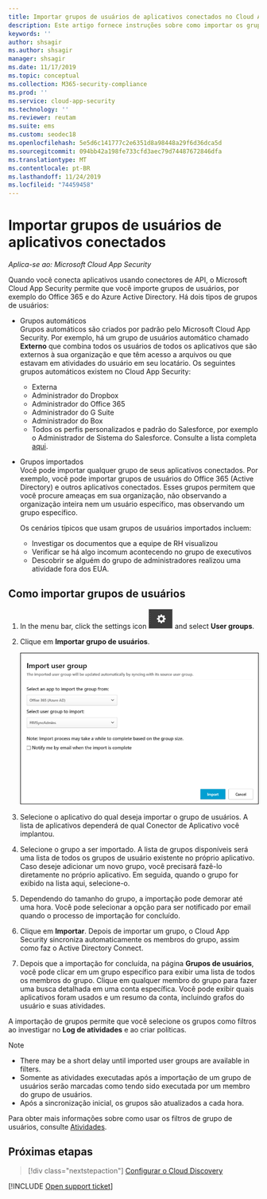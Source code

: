 ```yaml
---
title: Importar grupos de usuários de aplicativos conectados no Cloud App Security
description: Este artigo fornece instruções sobre como importar os grupos de usuários de aplicativos conectados para o Cloud App Security.
keywords: ''
author: shsagir
ms.author: shsagir
manager: shsagir
ms.date: 11/17/2019
ms.topic: conceptual
ms.collection: M365-security-compliance
ms.prod: ''
ms.service: cloud-app-security
ms.technology: ''
ms.reviewer: reutam
ms.suite: ems
ms.custom: seodec18
ms.openlocfilehash: 5e5d6c141777c2e6351d8a98448a29f6d36dca5d
ms.sourcegitcommit: 094bb42a198fe733cfd3aec79d74487672846dfa
ms.translationtype: MT
ms.contentlocale: pt-BR
ms.lasthandoff: 11/24/2019
ms.locfileid: "74459458"
---
```

# <a name="importing-user-groups-from-connected-apps"></a>Importar grupos de usuários de aplicativos conectados

*Aplica-se ao: Microsoft Cloud App Security*

Quando você conecta aplicativos usando conectores de API, o Microsoft Cloud App Security permite que você importe grupos de usuários, por exemplo do Office 365 e do Azure Active Directory. Há dois tipos de grupos de usuários:

- Grupos automáticos  
Grupos automáticos são criados por padrão pelo Microsoft Cloud App Security. Por exemplo, há um grupo de usuários automático chamado **Externo** que combina todos os usuários de todos os aplicativos que são externos à sua organização e que têm acesso a arquivos ou que estavam em atividades do usuário em seu locatário. Os seguintes grupos automáticos existem no Cloud App Security:

  - Externa
  - Administrador do Dropbox
  - Administrador do Office 365
  - Administrador do G Suite
  - Administrador do Box
  - Todos os perfis personalizados e padrão do Salesforce, por exemplo o Administrador de Sistema do Salesforce. Consulte a lista completa [aqui](https://help.salesforce.com/articleView?id=standard_profiles.htm&language=en&type=0).

- Grupos importados  
Você pode importar qualquer grupo de seus aplicativos conectados. Por exemplo, você pode importar grupos de usuários do Office 365 (Active Directory) e outros aplicativos conectados. Esses grupos permitem que você procure ameaças em sua organização, não observando a organização inteira nem um usuário específico, mas observando um grupo específico.

  Os cenários típicos que usam grupos de usuários importados incluem:

  - Investigar os documentos que a equipe de RH visualizou
  - Verificar se há algo incomum acontecendo no grupo de executivos
  - Descobrir se alguém do grupo de administradores realizou uma atividade fora dos EUA.

## <a name="how-to-import-user-groups"></a>Como importar grupos de usuários

1. In the menu bar, click the settings icon ![settings icon](./media/settings-icon.png "ícone de configurações") and select **User groups**.
1. Clique em **Importar grupo de usuários**.

    ![Importar grupos de usuários](./media/user-groups-add.png)

1. Selecione o aplicativo do qual deseja importar o grupo de usuários. A lista de aplicativos dependerá de qual Conector de Aplicativo você implantou.
1. Selecione o grupo a ser importado. A lista de grupos disponíveis será uma lista de todos os grupos de usuário existente no próprio aplicativo. Caso deseje adicionar um novo grupo, você precisará fazê-lo diretamente no próprio aplicativo. Em seguida, quando o grupo for exibido na lista aqui, selecione-o.
1. Dependendo do tamanho do grupo, a importação pode demorar até uma hora. Você pode selecionar a opção para ser notificado por email quando o processo de importação for concluído.
1. Clique em **Importar**. Depois de importar um grupo, o Cloud App Security sincroniza automaticamente os membros do grupo, assim como faz o Active Directory Connect.
1. Depois que a importação for concluída, na página **Grupos de usuários**, você pode clicar em um grupo específico para exibir uma lista de todos os membros do grupo. Clique em qualquer membro do grupo para fazer uma busca detalhada em uma conta específica. Você pode exibir quais aplicativos foram usados e um resumo da conta, incluindo grafos do usuário e suas atividades.

A importação de grupos permite que você selecione os grupos como filtros ao investigar no **Log de atividades** e ao criar políticas.

> [!NOTE]
>
> - There may be a short delay until imported user groups are available in filters.
> - Somente as atividades executadas após a importação de um grupo de usuários serão marcadas como tendo sido executada por um membro do grupo de usuários.
> - Após a sincronização inicial, os grupos são atualizados a cada hora.

Para obter mais informações sobre como usar os filtros de grupo de usuários, consulte [Atividades](activity-filters.md).

## <a name="next-steps"></a>Próximas etapas

> [!div class="nextstepaction"]
> [Configurar o Cloud Discovery](set-up-cloud-discovery.md)

[!INCLUDE [Open support ticket](includes/support.md)]
